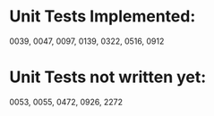 # Unit Tests Implemented:

0039, 0047, 0097, 0139, 0322, 0516, 0912

# Unit Tests not written yet:
0053, 0055, 0472, 0926, 2272